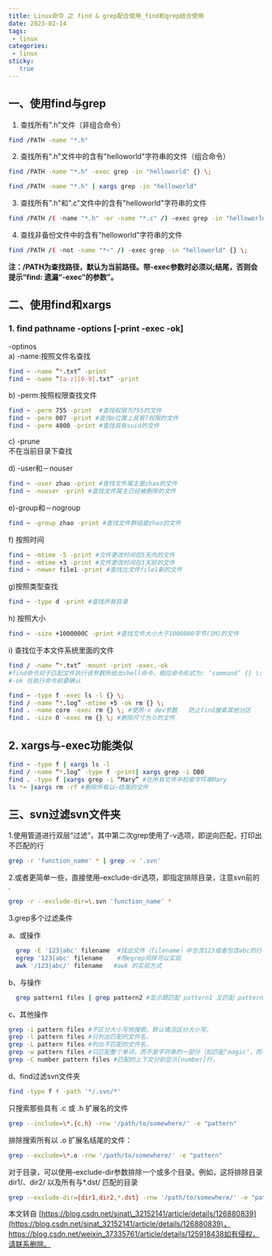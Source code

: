 ```yaml
---
title: Linux命令 之 find & grep配合使用_find和grep结合使用
date: 2023-02-14
tags:
 - linux
categories: 
 - linux
sticky: 
   true
---
```


一、使用find与grep
-------------------------------------------------------------------------------

1.  查找所有".h"文件（非组合命令）

```sh
find /PATH -name "*.h"
```

2.  查找所有".h"文件中的含有"helloworld"字符串的文件（组合命令）

```sh
find /PATH -name "*.h" -exec grep -in "helloworld" {} \;

find /PATH -name "*.h" | xargs grep -in "helloworld"
```

3.  查找所有".h"和".c"文件中的含有"helloworld"字符串的文件

```sh
find /PATH /( -name "*.h" -or -name "*.c" /) -exec grep -in "helloworld" {} \;
```

4.  查找非备份文件中的含有"helloworld"字符串的文件

```sh
find /PATH /( -not -name "*~" /) -exec grep -in "helloworld" {} \;
```

**注：/PATH为查找路径，默认为当前路径。带-exec参数时必须以;结尾，否则会提示“find: 遗漏“-exec”的参数”。**

二、使用find和xargs
--------------------------------------------------------------------------------

### 1\. find pathname -options \[-print -exec -ok\]

\-optinos  
a) -name:按照文件名查找

```sh
find ~ -name “*.txt” -print
find ~ -name “[a-z][0-9].txt” -print
```

b) -perm:按照权限查找文件

```sh
find ~ -perm 755 -print  #查找权限为755的文件
find ~ -perm 007 -print #查找o位置上具有7权限的文件
find ~ -perm 4000 -print #查找具有suid的文件
```

c) -prune  
不在当前目录下查找

d) -user和－nouser

```sh
find ~ -user zhao -print #查找文件属主是zhao的文件
find ~ -nouser -print #查找文件属主已经被删除的文件
```

e)-group和－nogroup

```sh
find ~ -group zhao -print #查找文件群组是zhao的文件
```

f) 按照时间

```sh
find ~ -mtime -5 -print #文件更改时间在5天内的文件
find ~ -mtime +3 -print #文件更改时间在3天前的文件
find ~ -newer file1 -print #查找比文件file1新的文件
```

g)按照类型查找  

```sh
find ~ -type d -print #查找所有目录
```

h) 按照大小  

```sh
find ~ -size +1000000C -print #查找文件大小大于1000000字节(1M)的文件
```

i) 查找位于本文件系统里面的文件

```sh
find / -name “*.txt” -mount -print -exec,-ok 
#find命令对于匹配文件执行该参数所给出shell命令，相应命令形式为: ‘command’ {} \;
#-ok 在执行命令前要确认
```
```sh
find ~ -type f -exec ls -l {} \;
find / -name “*.log” -mtime +5 -ok rm {} \;
find . -name core -exec rm {} \; #使用-x dev参数   防止find搜索其他分区
find . -size 0 -exec rm {} \; #删除尺寸为０的文件
```

2\. xargs与-exec功能类似
-------------------------------------------------------------------------------------

```sh
find ~ -type f | xargs ls -l
find / -name “*.log” -type f -print| xargs grep -i DB0
find . -type f |xargs grep -i “Mary” #在所有文件中检索字符串Mary
ls *~ |xargs rm -rf #删除所有以~结尾的文件
```

三、svn过滤svn文件夹
-------------------------------------------------------------------------------

1.使用管道进行双层“过滤”，其中第二次grep使用了-v选项，即逆向匹配，打印出不匹配的行

```sh
grep -r 'function_name' * | grep -v '.svn'
```

2.或者更简单一些，直接使用–exclude-dir选项，即指定排除目录，注意svn前的 .

```sh
grep -r --exclude-dir=\.svn 'function_name' * 
```

3.grep多个过滤条件

a、或操作

```sh
  grep -E '123|abc' filename  #找出文件（filename）中包含123或者包含abc的行
  egrep '123|abc' filename    #用egrep同样可以实现
  awk '/123|abc/' filename   #awk 的实现方式
```

b、与操作

```sh
  grep pattern1 files | grep pattern2 #显示既匹配 pattern1 又匹配 pattern2 的行。
```

c、其他操作

```sh
grep -i pattern files #不区分大小写地搜索。默认情况区分大小写，
grep -l pattern files #只列出匹配的文件名，
grep -L pattern files #列出不匹配的文件名，
grep -w pattern files #只匹配整个单词，而不是字符串的一部分（如匹配‘magic’，而不是‘magical’），
grep -C number pattern files #匹配的上下文分别显示[number]行，
```

d、find过滤svn文件夹

```sh
find -type f ! -path '*/.svn/*'
```

只搜索那些具有 .c 或 .h 扩展名的文件

```sh
grep --include=\*.{c,h} -rnw '/path/to/somewhere/' -e "pattern"
```

排除搜索所有以 .o 扩展名结尾的文件：

```sh
grep --exclude=\*.o -rnw '/path/to/somewhere/' -e "pattern"
```

对于目录，可以使用–exclude-dir参数排除一个或多个目录。例如，这将排除目录dir1/、dir2/ 以及所有与*.dst/ 匹配的目录

```sh
grep --exclude-dir={dir1,dir2,*.dst} -rnw '/path/to/somewhere/' -e "pattern"
```

本文转自 [https://blog.csdn.net/sinat\_32152141/article/details/126880839](https://blog.csdn.net/sinat_32152141/article/details/126880839)，https://blog.csdn.net/weixin_37335761/article/details/125918438如有侵权，请联系删除。
